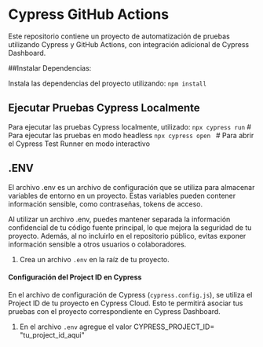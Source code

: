 ﻿# Cypress GitHub Actions
Este repositorio contiene un proyecto de automatización de pruebas utilizando Cypress y GitHub Actions, con integración adicional de Cypress Dashboard.

##Instalar Dependencias:

Instala las dependencias del proyecto utilizando:
`npm install`

## Ejecutar Pruebas Cypress Localmente

Para ejecutar las pruebas Cypress localmente, utilizado:
`npx cypress run`     # Para ejecutar las pruebas en modo headless
`npx cypress open `   # Para abrir el Cypress Test Runner en modo interactivo


## .ENV
El archivo .env es un archivo de configuración que se utiliza para almacenar variables de entorno en un proyecto. Estas variables pueden contener información sensible, como contraseñas, tokens de acceso.

Al utilizar un archivo .env, puedes mantener separada la información confidencial de tu código fuente principal, lo que mejora la seguridad de tu proyecto. Además, al no incluirlo en el repositorio público, evitas exponer información sensible a otros usuarios o colaboradores.

1. Crea un archivo `.env` en la raíz de tu proyecto.

#### Configuración del Project ID en Cypress
En el archivo de configuración de Cypress (`cypress.config.js`), se utiliza el Project ID de tu proyecto en Cypress Cloud. Esto te permitirá asociar tus pruebas con el proyecto correspondiente en Cypress Dashboard.

1. En el archivo `.env` agregue el valor CYPRESS_PROJECT_ID= "tu_project_id_aqui"
